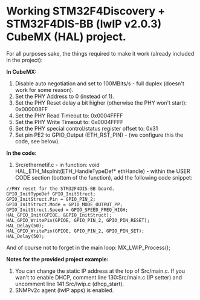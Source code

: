 # Working STM32F4Discovery + STM32F4DIS-BB (lwIP v2.0.3) CubeMX (HAL) project.

For all purposes sake, the things required to make it work (already included in the project):

**In CubeMX:**
1. Disable auto negotiation and set to 100MBits/s - full duplex (doesn't work for some reason).
2. Set the PHY Address to 0 (instead of 1).
3. Set the PHY Reset delay a bit higher (otherwise the PHY won't start): 0x000008FF
4. Set the PHY Read Timeout to: 0x0004FFFF
5. Set the PHY Write Timeout to: 0x0004FFFF
6. Set the PHY special control/status register offset to: 0x31
7. Set pin PE2 to GPIO_Output (ETH_RST_PIN) - (we configure this the code, see below).
    
**In the code:**
1. Src/ethernetif.c - in function: void HAL_ETH_MspInit(ETH_HandleTypeDef* ethHandle) - within the USER CODE section (bottom of the function), add the following code snippet:
```    
//PHY reset for the STM32F4DIS-BB board.
GPIO_InitTypeDef GPIO_InitStruct;
GPIO_InitStruct.Pin = GPIO_PIN_2;
GPIO_InitStruct.Mode = GPIO_MODE_OUTPUT_PP;
GPIO_InitStruct.Speed = GPIO_SPEED_FREQ_HIGH;
HAL_GPIO_Init(GPIOE, &GPIO_InitStruct);
HAL_GPIO_WritePin(GPIOE, GPIO_PIN_2, GPIO_PIN_RESET);
HAL_Delay(50);
HAL_GPIO_WritePin(GPIOE, GPIO_PIN_2, GPIO_PIN_SET);
HAL_Delay(50); 
```

And of course not to forget in the main loop: MX_LWIP_Process();

**Notes for the provided project example:**
1. You can change the static IP address at the top of Src/main.c. If you wan't to enable DHCP, comment line 130:Src/main.c (IP setter) and uncomment line 141:Src/lwip.c (dhcp_start).
2. SNMPv2c agent (lwIP apps) is enabled.
